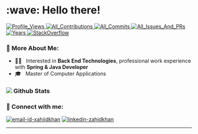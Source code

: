 <h1>:wave: Hello there!</h1>
<!-- <h3>🔭 I’m currently working as a Software Engineer<h3> -->
<p>
<!-- Profile Views -->
  <a href="https://github.com/ZFK07">
    <img src="https://komarev.com/ghpvc/?username=ZFK07&label=ProfileViews" alt="Profile_Views"/>
  </a>
<!-- GitHub Contributions Badge -->
  <a href="https://github.com/ZFK07?tab=repositories">
    <img src="https://badges.strrl.dev/contributions/all/ZFK07" alt="All_Contributions"/>
  </a>
<!-- GitHub Commits Badge -->
  <a href="https://github.com/ZFK07?tab=repositories">
    <img src="https://badges.strrl.dev/commits/all/wasitshafi" alt="All_Commits"/>
  </a>
<!-- GitHub Issues and PRs Badge -->
  <a href="https://github.com/ZFK07?tab=repositories">
    <img src="https://badges.strrl.dev/issues-and-prs/all/wasitshafi" alt="All_Issues_And_PRs"/>
  </a>
<!-- GitHub Membership Years Badge -->
  <a href="https://github.com/ZFK07/ZFK07">
    <img src="https://badges.strrl.dev/years/wasitshafi" alt="Years" />
  </a>
<!-- Stackoverflow badge -->
  <a href="https://stackoverflow.com/users/6073148/zahid-khan">
    <img src="https://stackoverflow-badge.vercel.app/?userID=6073148" style="border-bottom:1px solid gray" alt="StackOverflow"/>
  </a>
</p>

### 📖 More About Me:

<!-- - 👨‍💻 &nbsp; I’m working on **Front End Technologies** -->
<!-- - 🧐 &nbsp; More interested in **Back End Technologies!** -->

- 👨‍💻 &nbsp; Interested in **Back End Technologies**, professional work experience with **Spring & Java Developer**
- 🎓 &nbsp; Master of Computer Applications

### <img src="https://img.icons8.com/office/20/000000/bar-chart.png"/> Github Stats

  
<!-- 
<a href="https://webpack.js.org" title="WebPack"><img src="https://img.icons8.com/color/50/000000/webpack.png"  alt="webpack" /></a>
  <a href="https://bitbucket.org" title="BitBucket"><img src="https://wac-cdn.atlassian.com/assets/img/favicons/bitbucket/favicon-32x32.png" alt="bitbucket" /></a>
  <a href="https://github.com" title="github"><img src="https://img.icons8.com/ios-glyphs/50/000000/github.png" alt="github" /></a>
  <a href="https://www.npmjs.com" title="npm"><img src="https://img.icons8.com/color/50/000000/npm.png" alt="npm" /></a>
  <a href="https://code.visualstudio.com" title="visualstudio code"><img src="https://img.icons8.com/color/50/000000/visual-studio-code-2019.png" alt="vs-code" /></a>
-->
</p>

### 🔗 Connect with me:

<a href="mailto:xahiidkhan@gmail.com"><img src="https://img.icons8.com/fluency/50/000000/mail.png" alt="email-id-xahiidkhan"/></a>
<a href="https://www.linkedin.com/in/zfk07/"><img src="https://img.icons8.com/fluency/50/000000/linkedin.png" alt="linkedin-zahidkhan"/></a>
<br />
<hr/>
